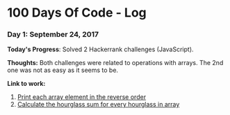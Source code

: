 # 100 Days Of Code - Log

### Day 1: September 24, 2017 

**Today's Progress**: Solved 2 Hackerrank challenges (JavaScript).

**Thoughts:** Both challenges were related to operations with arrays. The 2nd one was not as easy as it seems to be.  

**Link to work:** 
1. [Print each array element in the reverse order](https://learningtocodediary.wordpress.com/2017/09/25/hackerrank-print-each-array-element-in-reverse-order/)
2. [Calculate the hourglass sum for every hourglass in array](https://learningtocodediary.wordpress.com/2017/09/26/hackerrank-calculate-the-hourglass-sum-for-every-hourglass-in-array/)


